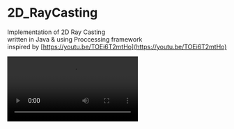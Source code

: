 # 2D_RayCasting
Implementation of 2D Ray Casting  
written in Java & using Proccessing framework  
inspired by [https://youtu.be/TOEi6T2mtHo](https://youtu.be/TOEi6T2mtHo)

![](https://user-images.githubusercontent.com/63146477/111505635-8184d900-8751-11eb-933d-960c1299e74d.mp4)  
